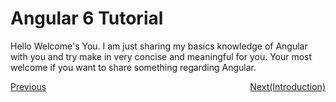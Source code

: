 # Angular 6 Tutorial 
Hello Welcome's You.
I am just sharing my basics knowledge of Angular with you and try make in very concise and meaningful for you.
Your most welcome if you want to share something regarding Angular.
<div>
	<div style="float:left"><a href ="#" >Previous</a></div>
	<div style ="float:right"><a href ="https://github.com/satish-dev/angular-basics/blob/master/Introduction.md" >Next(Introduction)</a> </div>
</div>
